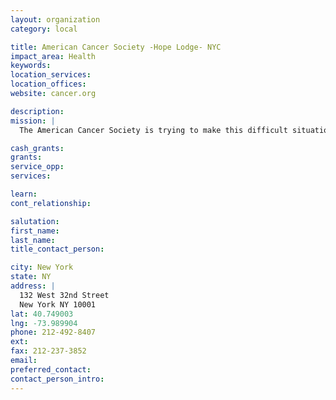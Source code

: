```yaml
---
layout: organization
category: local

title: American Cancer Society -Hope Lodge- NYC
impact_area: Health
keywords: 
location_services: 
location_offices: 
website: cancer.org

description: 
mission: |
  The American Cancer Society is trying to make this difficult situation easier for cancer patients and their families through 26 Hope Lodges – free, temporary housing facilities for cancer patients who are undergoing treatment. But Hope Lodges are more than just a place to stay – they provide a home-like nurturing environment, so patients can get support from others going through the same experience. A cancer survivor’s recovery involves much more than medical treatments; it takes hope to heal. Hope Lodge offers the warmth and security of home in a setting where the love and encouragement of others enlighten and inspire guests. At Hope Lodge, guests rally around each other, building life-affirming connections and lifetime friendships. 

cash_grants: 
grants: 
service_opp: 
services: 

learn: 
cont_relationship: 

salutation: 
first_name: 
last_name: 
title_contact_person: 

city: New York
state: NY
address: |
  132 West 32nd Street     
  New York NY 10001
lat: 40.749003
lng: -73.989904
phone: 212-492-8407
ext: 
fax: 212-237-3852
email: 
preferred_contact: 
contact_person_intro: 
---
```

